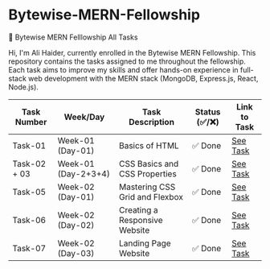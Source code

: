 # Bytewise-MERN-Fellowship

🚀 Bytewise MERN Felllowship All Tasks

Hi, I'm Ali Haider, currently enrolled in the Bytewise MERN Fellowship. This repository contains the tasks assigned to me throughout the fellowship. Each task aims to improve my skills and offer hands-on experience in full-stack web development with the MERN stack (MongoDB, Express.js, React, Node.js).

| Task Number | Week/Day            | Task Description                      | Status (✅/❌) | Link to Task          |
| ----------- | ------------------- | ------------------------------------- | ------------- | --------------------- |
| Task-01     | Week-01 (Day-01)    | Basics of HTML                        | ✅ Done       | [See Task](./Week1/Day1) |
| Task-02 + 03| Week-01 (Day-2+3+4) | CSS Basics and CSS Properties         | ✅ Done       | [See Task](./Week1/Day2) |
| Task-05     | Week-02 (Day-01)    | Mastering CSS Grid and Flexbox        | ✅ Done       | [See Task](./Week2/Day1) |
| Task-06     | Week-02 (Day-02)    | Creating a Responsive Website         | ✅ Done       | [See Task](./Week2/Day2) |
| Task-07     | Week-02 (Day-03)    | Landing Page Website                  | ✅ Done       | [See Task](./Week2/Day3)   |
